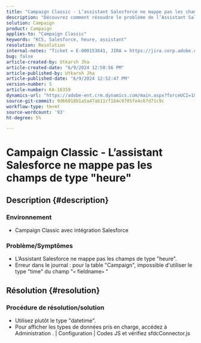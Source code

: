 ```yaml
---
title: "Campaign Classic - L’assistant Salesforce ne mappe pas les champs de type \"heure\""
description: "Découvrez comment résoudre le problème de l’Assistant Salesforce en raison duquel les champs de type \"time\" ne sont pas mapables."
solution: Campaign
product: Campaign
applies-to: "Campaign Classic"
keywords: "KCS, Salesforce, heure, assistant"
resolution: Resolution
internal-notes: "Ticket = E-000153641, JIRA = https://jira.corp.adobe.com/browse/NEO-27340"
bug: false
article-created-by: Utkarsh Jha
article-created-date: "6/9/2024 12:50:56 PM"
article-published-by: Utkarsh Jha
article-published-date: "6/9/2024 12:52:47 PM"
version-number: 5
article-number: KA-16359
dynamics-url: "https://adobe-ent.crm.dynamics.com/main.aspx?forceUCI=1&pagetype=entityrecord&etn=knowledgearticle&id=ab5f71e7-5e26-ef11-840b-6045bd006704"
source-git-commit: 9d66018b1a5a47ab11cf184c9705fe4c67d71c9c
workflow-type: tm+mt
source-wordcount: '93'
ht-degree: 5%

---
```


# Campaign Classic - L’assistant Salesforce ne mappe pas les champs de type &quot;heure&quot;

## Description {#description}


### <b>Environnement</b>

- Campaign Classic avec intégration Salesforce


### <b>Problème/Symptômes</b>

- L’Assistant Salesforce ne mappe pas les champs de type &quot;heure&quot;.
- Erreur dans le journal : pour la table &quot;Campaign&quot;, impossible d&#39;utiliser le type &quot;time&quot; du champ &quot;`<` fieldname`>` &quot;



## Résolution {#resolution}


### Procédure de résolution/solution

- Utilisez plutôt le type &quot;datetime&quot;.
- Pour afficher les types de données pris en charge, accédez à Administration . | Configuration | Codes JS et vérifiez sfdcConnector.js





